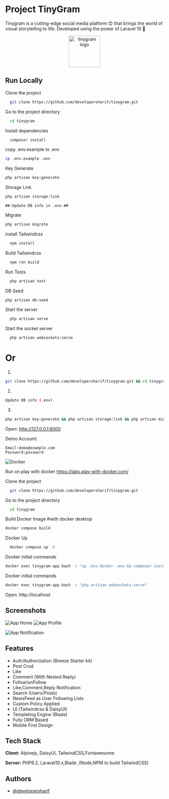 # Project TinyGram

Tinygram is a cutting-edge social media platform 😊 that brings the world of visual storytelling to life. Developed using the power of Laravel 10 🤗

<p align="center">
<img src="https://i.ibb.co/b1wwxxc/tinygram.png" width="100" alt="tinygram logo" title="TinyGram Logo">
</p>

## Run Locally

Clone the project

```bash
  git clone https://github.com/developersharif/tinygram.git
```

Go to the project directory

```bash
  cd tinygram
```

Install dependencies

```bash
  composer install
```

copy .env.example to .env

```bash
cp .env.example .env
```

Key Generate

```bash
php artisan key:generate
```

Storage Link

```bash
php artisan storage:link
```

`##-Update DB info in .env-##`

Migrate

```bash
php artisan migrate
```

install Tailwindcss

```bash
  npm install
```

Build Tailwindcss

```bash
  npm run build
```

Run Tests

```bash
  php artisan test
```

DB Seed

```bash
php artisan db:seed
```

Start the server

```bash
  php artisan serve
```

Start the socket server

```bash
  php artisan websockets:serve
```

# Or

1.

```bash
git clone https://github.com/developersharif/tinygram.git && cd tinygram && composer install && cp .env.example .env

```

2.

```bash
Update DB info (.env)
```

3.

```bash
php artisan key:generate && php artisan storage:link && php artisan migrate && npm install && npm run build && php artisan test && php artisan db:seed && php artisan serve
```

Open: http://127.0.0.1:8000

Demo Account:

```
Email:demo@example.com
Password:password
```

![Docker](https://img.shields.io/badge/docker-%230db7ed.svg?style=for-the-badge&logo=docker&logoColor=white)

Run on play with docker
https://labs.play-with-docker.com/

Clone the project

```bash
  git clone https://github.com/developersharif/tinygram.git
```

Go to the project directory

```bash
  cd tinygram
```

Build Docker Image
#with docker desktop

```bash
docker compose build
```

Docker Up

```bash
  docker compose up -d
```

Docker initial commands

```bash
docker exec tinygram-app bash -c "cp .env.docker .env && composer install && php artisan key:generate && php artisan migrate && php artisan db:seed && npm install && npm run build && chmod -R a+rw storage/ && php artisan storage:link"
```

Docker initial commands

```bash
docker exec tinygram-app bash -c "php artisan websockets:serve"
```

Open: http://localhost

## Screenshots

![App Home](https://i.ibb.co/bLbtVrk/tinygram-home.png)
![App Profile](https://i.imgur.com/KYTnA5u.png)

![App Notification](https://i.imgur.com/obY7m32.png)

## Features

-   Auth/Authorization (Breeze Starter kit)
-   Post Crud
-   Like
-   Comment (With Nested Reply)
-   Follow/unFollow
-   Like,Comment,Reply Notification
-   Search (Users/Posts)
-   NewsFeed as User Following Lists
-   Custom Policy Applied
-   UI (Tailwindcss & DaisyUI)
-   Templeting Engine (Blade)
-   Fully ORM Based
-   Mobile First Design

## Tech Stack

**Client:** Alpinejs, DaisyUI, TailwindCSS,Fontawesome

**Server:** PHP8.2, Laravel10.x,Blade ,(Node,NPM to build TailwindCSS)

## Authors

-   [@developersharif](https://www.github.com/developersharif)

